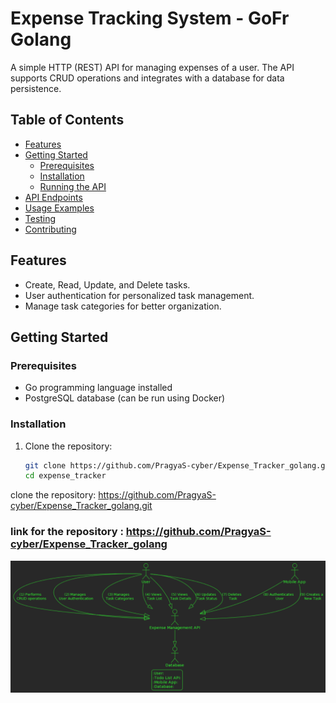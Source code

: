 # Expense Tracking System - GoFr Golang

A simple HTTP (REST) API for managing expenses of a user. The API supports CRUD operations and integrates with a database for data persistence.

## Table of Contents

- [Features](#features)
- [Getting Started](#getting-started)
  - [Prerequisites](#prerequisites)
  - [Installation](#installation)
  - [Running the API](#running-the-api)
- [API Endpoints](#api-endpoints)
- [Usage Examples](#usage-examples)
- [Testing](#testing)
- [Contributing](#contributing)

## Features

- Create, Read, Update, and Delete tasks.
- User authentication for personalized task management.
- Manage task categories for better organization.

## Getting Started

### Prerequisites

- Go programming language installed
- PostgreSQL database (can be run using Docker)

### Installation

1. Clone the repository:

   ```bash
   git clone https://github.com/PragyaS-cyber/Expense_Tracker_golang.git
   cd expense_tracker
   ```

clone the repository: https://github.com/PragyaS-cyber/Expense_Tracker_golang.git

### link for the repository : https://github.com/PragyaS-cyber/Expense_Tracker_golang

![Alt text](image.png)